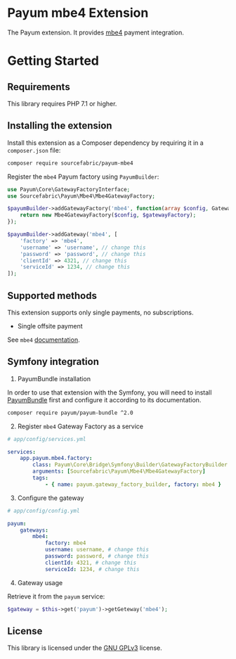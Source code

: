 # Payum mbe4 Extension

The Payum extension. It provides [mbe4](http://www.mbe4.de/) payment integration.

Getting Started
===============

Requirements
----------------

This library requires PHP 7.1 or higher.

Installing the extension
------------------------

Install this extension as a Composer dependency by requiring it in a `composer.json` file:

```bash
composer require sourcefabric/payum-mbe4
```

Register the `mbe4` Payum factory using `PayumBuilder`:

```php
use Payum\Core\GatewayFactoryInterface;
use Sourcefabric\Payum\Mbe4\Mbe4GatewayFactory;

$payumBuilder->addGatewayFactory('mbe4', function(array $config, GatewayFactoryInterface $gatewayFactory) {
    return new Mbe4GatewayFactory($config, $gatewayFactory);
});

$payumBuilder->addGateway('mbe4', [
    'factory' => 'mbe4',
    'username' => 'username', // change this
    'password' => 'password', // change this
    'clientId' => 4321, // change this
    'serviceId' => 1234, // change this
]);
``` 

Supported methods
-----------------

This extension supports only single payments, no subscriptions.

- Single offsite payment

See `mbe4` [documentation](Resources/doc/mbe4_documentation.pdf).

Symfony integration
-------------------

1. PayumBundle installation

In order to use that extension with the Symfony, you will need to install [PayumBundle](https://github.com/Payum/PayumBundle) first and configure it according to its documentation.

```bash
composer require payum/payum-bundle ^2.0
```

2. Register `mbe4` Gateway Factory as a service

```yaml
# app/config/services.yml

services:
    app.payum.mbe4.factory:
        class: Payum\Core\Bridge\Symfony\Builder\GatewayFactoryBuilder
        arguments: [Sourcefabric\Payum\Mbe4\Mbe4GatewayFactory]
        tags:
            - { name: payum.gateway_factory_builder, factory: mbe4 }
```

3. Configure the gateway

```yaml
# app/config/config.yml

payum:
    gateways:
        mbe4:
            factory: mbe4
            username: username, # change this
            password: password, # change this
            clientId: 4321, # change this
            serviceId: 1234, # change this
```

4. Gateway usage

Retrieve it from the `payum` service:

```php
$gateway = $this->get('payum')->getGeteway('mbe4');
```

License
-------
This library is licensed under the [GNU GPLv3](LICENSE) license.
